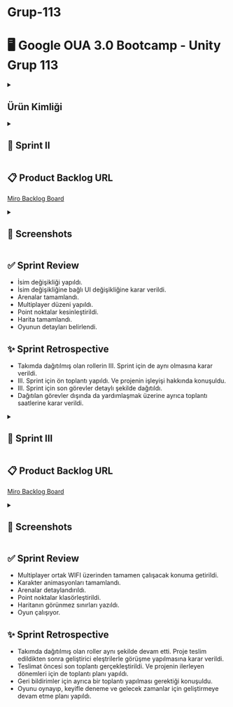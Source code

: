 # Grup-113 

# 🖥️ Google OUA 3.0 Bootcamp - Unity Grup 113

<details>
  <summary><h2>Ürün Kimliği</h2></summary>

## 🤝 Takım Üyeleri

| 👩🏻‍💻 İsim          | 📜 Rol            | 👀 LinkedIn                           | 👀 GitHub                           |
|---------------|----------------|------------------------------------|----------------------------------|
| Salih Yıldız   | Product Owner & Developer | <p align="center"><a href="https://www.linkedin.com/in/salildz/"><img src="https://upload.wikimedia.org/wikipedia/commons/c/ca/LinkedIn_logo_initials.png" width="20"></a></p> | <p align="center"><a href="https://github.com/salildz"><img src="https://pngimg.com/uploads/github/github_PNG63.png" width="20"></a></p> |
| Ramazan Mert Özçelikbaş  | Developer | <p align="center"><a href="https://www.linkedin.com/in/ramazan-mert-ozcelikbas/"><img src="https://upload.wikimedia.org/wikipedia/commons/c/ca/LinkedIn_logo_initials.png" width="20"></a></p> | <p align="center"><a href="#"><img src="https://pngimg.com/uploads/github/github_PNG63.png" width="20"></a></p> |
| Umay Dilara Kuşcu | 3D Artist | <p align="center"><a href="https://www.linkedin.com/in/umay-dilara-ku%C5%9Fcu-20634023b/"><img src="https://upload.wikimedia.org/wikipedia/commons/c/ca/LinkedIn_logo_initials.png" width="20"></a></p> | <p align="center"><a href="https://github.com/umaydilara"><img src="https://pngimg.com/uploads/github/github_PNG63.png" width="20"></a></p> |
| Tuğçe Özgür   | Scrum Master & 3D Artist | <p align="center"><a href="https://www.linkedin.com/in/tugce-ozgur/"><img src="https://upload.wikimedia.org/wikipedia/commons/c/ca/LinkedIn_logo_initials.png" width="20"></a></p> | <p align="center"><a href="https://github.com/tugceozguravci"><img src="https://pngimg.com/uploads/github/github_PNG63.png" width="20"></a></p> |
| Saide Merve Kaplan   | UI/UX Designer & Developer | <p align="center"><a href="https://www.linkedin.com/in/merve-saide-kaplan/"><img src="https://upload.wikimedia.org/wikipedia/commons/c/ca/LinkedIn_logo_initials.png" width="20"></a></p> | <p align="center"><a href="https://github.com/mervesaide"><img src="https://pngimg.com/uploads/github/github_PNG63.png" width="20"></a></p> |

## 🎮 Oyun İsmi
### **`SlyQuest`**

SlyQuest, 3 boyutlu multiplayer / Co-Op yapay zeka entegrasyonlu scrubble mantığı bir oyun. Point noktalar dışında sistemin yapay zeka entegrasyonlu otomatik dağıtımıyla başlayan ve devam eden rekabetçi ve rekabetin getirdiği tatlı eğlenceye sahip bir oyun.
## ⚙️ Oyun Özellikleri

- 3D
- Runner
- Rekabetçi
- Öğretici
- Strateji
- 2-4 Oyunculu

## 👥 Hedef Kitle

- Rekabetçi Topluluk
- 4+

## 📋 Product Backlog URL

[Miro Backlog Board](https://miro.com/app/board/uXjVK0gXMyo=/?share_link_id=6500297029)

<details>
<summary><h2>📸 Screenshots</h2></summary>

![backlog](https://github.com/salildz/Grup-113/assets/116295419/54eca2d2-5f33-4b89-b1ab-a10ea7e15824)
![saassaas](https://github.com/salildz/Grup-113/assets/116295419/a81def48-59f9-4afb-9fff-0f602d2815ed)
![saassaas2](https://github.com/salildz/Grup-113/assets/116295419/306c74cb-b5ae-47e0-b9d7-54932049126c)
![Gorevler_1](https://github.com/salildz/Grup-113/assets/156819899/39db7c38-c44e-4d05-b5b5-ea085bc0bfe2)



</details>


<details>
  <summary><h2>📌 Sprint I</h2></summary>

- **Sprint notları**: Backlog üzerinde gösterilenler ekran görüntüsü olarak burada sunulmuştur. Ulaşılan sonucu **screenshots** kısmında görebilirsiniz.
- **Sprint içinde tamamlanması tahmin edilen puan**: 100 Puan
- **Puan tamamlama mantığı**: Toplamda proje boyunca tamamlanması gereken 300 puanlık Backlog bulunmaktadır. 3 Sprint şeklinde bölündüğünde I. Sprint için 100 ile başlaması gerektiğine karar verildi.
- **Tamamlanan puan**: 100 oldu.
- **Backlog düzeni**: Backlog ilk biriken ve yapılacak şekilde listelenmiştir. Sprint başında belirlenenleri kapsayacak şekilde hazırlanmıştır. Yapım aşamasında olanlar diye devam edip sonunda da tamamlanmış olanlar yer almaktadır. 
- Herkes kendilerine verilen **ilk görevden** tam puan almıştır.
- **Daily Scrum toplantılarımız** Discord üzerinden gerçekleştirilmiştir. Toplantılar dışında gerekli durumlarda Whatsapp grubu üzerinden iletişim sağlanmıştır.

</details>

## ✅ Sprint Review
- Takım üyeleri tanıştı ve fikirler tartışıldı.
- Görev dağılımı yapıldı.
- Oyunun nasıl olacağı ve sürecin nasıl ilerleyeceği kararları alındı.
- Harita oluşturulmaya başlandı.
- Haritada değişikliğe karar verildi.
- Arenaya karar verildi.
- Karakter oluşturuldu ve oyuna entegre edildi.
- Görsele ve parkura karar verildi.


## ✨ Sprint Retrospective
- Takımda dağıtılmış olan rollerin II. Sprint için de aynı olmasına karar verildi.
- II. Sprint için daha detaylı toplantılara karar verildi. Ve projeyi daha fazla detaylandırmak üzerine konuşuldu.
- II. Sprint için bazı görevler yeniden verildi.
</details>

<details>
  <summary><h2>📌 Sprint II</h2></summary>
  
  - **Sprint Notları**: Backlog üzerinde gösterilenler ekran görüntüsü olarak burada sunulmuştur. Ulaşılan sonucu bu Sprint içerisinde **screenshots** kısmında görebilirsiniz.
  - **Sprint içinde tamamlanması gereken puan**: 100 Puan
  - **Puan tamamlama mantığı**: Bir önceki Sprint için belirttiğimiz şekilde devam etmektedir. II. Sprint için de 100 puan tamamlanması gerektiğine karar verildi.
  - **Tamamlanan puan**: 100 oldu.
  - **Backlog düzeni**: Backlog ilk biriken ve yapılacak şekilde listelenmiştir. Sprint başında belirlenenleri kapsayacak şekilde hazırlanmıştır. Yapım aşamasında olanlar diye devam edip sonunda da tamamlanmış olanlar yer almaktadır.
  - **Verilen görevler için puanlama**: Herkes tam puan aldı.
  - **Daily Scrum toplantılarımız** Discord üzerinden gerçekleştirilmiş. Toplantılarımızın dışında WhatsApp grubundan iletişime geçtik.

</details>

## 📋 Product Backlog URL

[Miro Backlog Board](https://miro.com/app/board/uXjVK0gXMyo=/?share_link_id=581085961863)

<details>
<summary><h2>📸 Screenshots</h2></summary>
  
![saassaas](https://github.com/user-attachments/assets/13b4ee4b-9eaa-41e9-a2e2-68a3b6381f99)
![saassaas2](https://github.com/user-attachments/assets/b451f496-2ffc-4791-8f08-d658c646b42c)
![backlog](https://github.com/user-attachments/assets/38aed986-8443-4204-af47-7e02b90f02cf)
![Gorevler_1](https://github.com/user-attachments/assets/7640e1df-a781-41dc-8524-c6d805cb498e)
![saassaas3](https://github.com/user-attachments/assets/c4683bae-0afd-45dd-962b-069698089cc9)
![saassaas4](https://github.com/user-attachments/assets/d6e6ac02-fbde-4e78-926f-6c55c9077623)
![saassaas5](https://github.com/user-attachments/assets/cebe6e6b-51c0-4d39-af97-83e5ef63d8d3)





</details> 

## ✅ Sprint Review
- İsim değişikliği yapıldı.
- İsim değişikliğine bağlı UI değişikliğine karar verildi.
- Arenalar tamamlandı.
- Multiplayer düzeni yapıldı.
- Point noktalar kesinleştirildi.
- Harita tamamlandı.
- Oyunun detayları belirlendi.

## ✨ Sprint Retrospective
- Takımda dağıtılmış olan rollerin III. Sprint için de aynı olmasına karar verildi.
- III. Sprint için ön toplantı yapıldı. Ve projenin işleyişi hakkında konuşuldu.
- III. Sprint için son görevler detaylı şekilde dağıtıldı.
- Dağıtılan görevler dışında da yardımlaşmak üzerine ayrıca toplantı saatlerine karar verildi.
</details>

<details>
  <summary><h2>📌 Sprint III</h2></summary>
  
  - **Sprint Notları**: Backlog üzerinde gösterilenler ekran görüntüsü olarak burada sunulmuştur. Ulaşılan sonucu bu Sprint içerisinde **screenshots** kısmında görebilirsiniz.
  - **Sprint içinde tamamlanması gereken puan**: 100 Puan
  - **Puan tamamlama mantığı**: Bir önceki Sprint sonlarında da belirttiğimiz şekilde devam etmektedir. III. Sprint için de 100 puan tamamlanması gerektiğine karar verildi.
  - **Tamamlanan puan**: 70 oldu.
  - **Backlog düzeni**: Backlog tamamlananlar kısmından oluşmaktadır. Sprint başında belirlemiş olduğumuz aşamaları kapsayacak şekilde hazırlanmıştır. Proje sonu yaşanan aksilikler sonucu ürün tamamen bitmiş haliyle teslim edilemedi. Birleştirme eksik kaldı.
  - **Verilen görevler için puanlama**: Herkes ilk görevlerinden tam puan aldı. İlerleyen görevlerde bazı aksilikler sonucu, genel açıdan tam puana ulaşılamadı.
  - **Daily Scrum toplantılarımız** Discord üzerinden gerçekleştirilmiş. Toplantılarımızın dışında WhatsApp grubundan iletişime geçtik.

</details>

## 📋 Product Backlog URL

[Miro Backlog Board](https://miro.com/app/board/uXjVK0gXMyo=/)


<details>
<summary><h2>📸 Screenshots</h2></summary>
  
![saassaas](https://github.com/user-attachments/assets/1983331a-9c16-48b8-9293-9cf6ee621ea6)
![saassaas2](https://github.com/user-attachments/assets/9f7d8035-bd40-44a8-9896-5d7a0f44f876)
![saassaas3](https://github.com/user-attachments/assets/0682f34a-07e3-4d5f-8b10-32d7c58a20bb)
![saassaas4](https://github.com/user-attachments/assets/01289974-9b56-43d5-b1a6-23534440507d)
![saassaas5](https://github.com/user-attachments/assets/11c56a1c-4802-4000-8004-275991b436eb)
![saassaas6](https://github.com/user-attachments/assets/1ac96340-155e-422a-aaac-166a4e3183bd)
![backlog](https://github.com/user-attachments/assets/ca1e9f0c-c1da-4903-926e-fec34b7e8186)
![Gorevler_1](https://github.com/user-attachments/assets/80066f00-bde7-4294-9040-969e99518b29)


</details> 

## ✅ Sprint Review
- Multiplayer ortak WIFI üzerinden tamamen çalışacak konuma getirildi.
- Karakter animasyonları tamamlandı.
- Arenalar detaylandırıldı.
- Point noktalar klasörleştirildi.
- Haritanın görünmez sınırları yazıldı.
- Oyun çalışıyor.

## ✨ Sprint Retrospective
- Takımda dağıtılmış olan roller aynı şekilde devam etti. Proje teslim edildikten sonra geliştirici eleştrilerle görüşme yapılmasına karar verildi.
- Teslimat öncesi son toplantı gerçekleştirildi. Ve projenin ilerleyen dönemleri için de toplantı planı yapıldı.
- Geri bildirimler için ayrıca bir toplantı yapılması gerektiği konuşuldu.
- Oyunu oynayıp, keyifle deneme ve gelecek zamanlar için geliştirmeye devam etme planı yapıldı.
</details>
